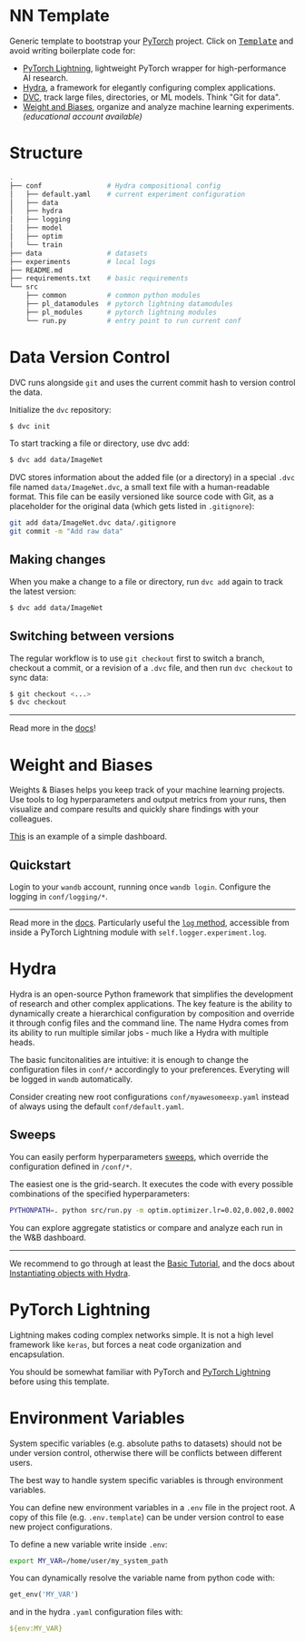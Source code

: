 # NN Template

Generic template to bootstrap your [PyTorch](https://pytorch.org/get-started/locally/) project. Click on [<kbd>Template</kbd>](https://github.com/lucmos/ml-template/generate) and avoid writing boilerplate code for:

- [PyTorch Lightning](https://github.com/PyTorchLightning/pytorch-lightning), lightweight PyTorch wrapper for high-performance AI research.
- [Hydra](https://github.com/facebookresearch/hydra), a framework for elegantly configuring complex applications.
- [DVC](https://dvc.org/doc/start/data-versioning), track large files, directories, or ML models. Think "Git for data".
- [Weight and Biases](https://wandb.ai/home), organize and analyze machine learning experiments. *(educational account available)*

# Structure

```bash
.
├── conf                # Hydra compositional config
│   ├── default.yaml    # current experiment configuration
│   ├── data
│   ├── hydra
│   ├── logging
│   ├── model
│   ├── optim
│   └── train
├── data                # datasets
├── experiments         # local logs
├── README.md
├── requirements.txt    # basic requirements
└── src
    ├── common          # common python modules
    ├── pl_datamodules  # pytorch lightning datamodules
    ├── pl_modules      # pytorch lightning modules
    └── run.py          # entry point to run current conf
```

# Data Version Control

DVC runs alongside `git` and uses the current commit hash to version control the data.

Initialize the `dvc` repository:

```bash
$ dvc init
```

To start tracking a file or directory, use dvc add:

```bash
$ dvc add data/ImageNet
```

DVC stores information about the added file (or a directory) in a special `.dvc` file named `data/ImageNet.dvc`, a small text file with a human-readable format.
This file can be easily versioned like source code with Git, as a placeholder for the original data (which gets listed in `.gitignore`):

```bash
git add data/ImageNet.dvc data/.gitignore
git commit -m "Add raw data"
```

## Making changes

When you make a change to a file or directory, run `dvc add` again to track the latest version:

```bash
$ dvc add data/ImageNet
```

## Switching between versions

The regular workflow is to use `git checkout` first to switch a branch, checkout a commit, or a revision of a `.dvc` file, and then run `dvc checkout` to sync data:

```bash
$ git checkout <...>
$ dvc checkout
```

---

Read more in the [docs](https://dvc.org/doc/start/data-versioning)!


# Weight and Biases

Weights & Biases helps you keep track of your machine learning projects. Use tools to log hyperparameters and output metrics from your runs, then visualize and compare results and quickly share findings with your colleagues.

[This](https://wandb.ai/gladia/ml-template?workspace=user-lucmos) is an example of a simple dashboard.

## Quickstart

Login to your `wandb` account, running once `wandb login`.
Configure the logging in `conf/logging/*`.


---


Read more in the [docs](https://docs.wandb.ai/). Particularly useful the [`log` method](https://docs.wandb.ai/library/log), accessible from inside a PyTorch Lightning module with `self.logger.experiment.log`.


# Hydra

Hydra is an open-source Python framework that simplifies the development of research and other complex applications. The key feature is the ability to dynamically create a hierarchical configuration by composition and override it through config files and the command line. The name Hydra comes from its ability to run multiple similar jobs - much like a Hydra with multiple heads.

The basic funcitonalities are intuitive: it is enough to change the configuration files in `conf/*` accordingly to your preferences. Everyting will be logged in `wandb` automatically.

Consider creating new root configurations `conf/myawesomeexp.yaml` instead of always using the default `conf/default.yaml`.


## Sweeps

You can easily perform hyperparameters [sweeps](https://hydra.cc/docs/advanced/override_grammar/extended), which override the configuration defined in `/conf/*`.

The easiest one is the grid-search. It executes the code with every possible combinations of the specified hyperparameters:

```bash
PYTHONPATH=. python src/run.py -m optim.optimizer.lr=0.02,0.002,0.0002 optim.lr_scheduler.T_mult=1,2 optim.optimizer.weight_decay=0,1e-5```
```

You can explore aggregate statistics or compare and analyze each run in the W&B dashboard.

---

We recommend to go through at least the [Basic Tutorial](https://hydra.cc/docs/tutorials/basic/your_first_app/simple_cli), and the docs about [Instantiating objects with Hydra](https://hydra.cc/docs/patterns/instantiate_objects/overview).


# PyTorch Lightning

Lightning makes coding complex networks simple.
It is not a high level framework like `keras`, but forces a neat code organization and encapsulation.

You should be somewhat familiar with PyTorch and [PyTorch Lightning](https://pytorch-lightning.readthedocs.io/en/stable/index.html) before using this template.

# Environment Variables

System specific variables (e.g. absolute paths to datasets) should not be under version control, otherwise there will be conflicts between different users.

The best way to handle system specific variables is through environment variables.

You can define new environment variables in a `.env` file in the project root. A copy of this file (e.g. `.env.template`) can be under version control to ease new project configurations.

To define a new variable write inside `.env`:

```bash
export MY_VAR=/home/user/my_system_path
```

You can dynamically resolve the variable name from python code with:

```python
get_env('MY_VAR')
```

and in the hydra `.yaml` configuration files with:

```yaml
${env:MY_VAR}
```
